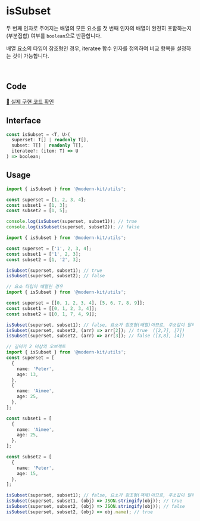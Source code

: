 # isSubset

두 번째 인자로 주어지는 배열의 모든 요소를 첫 번째 인자의 배열이 완전히 포함하는지(부분집합) 여부를 `boolean`으로 반환합니다.

배열 요소의 타입이 참조형인 경우, iteratee 함수 인자를 정의하여 비교 항목을 설정하는 것이 가능합니다.

<br />



## Code
[🔗 실제 구현 코드 확인](https://github.com/modern-agile-team/modern-kit/blob/main/packages/utils/src/validator/isSubset/index.ts)

## Interface
```ts title="typescript"
const isSubset = <T, U>(
  superset: T[] | readonly T[],
  subset: T[] | readonly T[],
  iteratee?: (item: T) => U
) => boolean;
```

## Usage
```ts title="typescript"
import { isSubset } from '@modern-kit/utils';

const superset = [1, 2, 3, 4];
const subset1 = [1, 3];
const subset2 = [1, 5];

console.log(isSubset(superset, subset1)); // true
console.log(isSubset(superset, subset2)); // false
```

```ts title="typescript"
import { isSubset } from '@modern-kit/utils';

const superset = ['1', 2, 3, 4];
const subset1 = ['1', 2, 3];
const subset2 = [1, '2', 3];

isSubset(superset, subset1); // true
isSubset(superset, subset2); // false
```

```ts title="typescript"
// 요소 타입이 배열인 경우
import { isSubset } from '@modern-kit/utils';

const superset = [[0, 1, 2, 3, 4], [5, 6, 7, 8, 9]];
const subset1 = [[0, 1, 2, 3, 4]];
const subset2 = [[0, 1, 7, 4, 9]];

isSubset(superset, subset1); // false, 요소가 참조형(배열)이므로, 주소값이 달라 false를 반환한다.
isSubset(superset, subset2, (arr) => arr[2]); // true  ([2,7], [7])
isSubset(superset, subset2, (arr) => arr[3]); // false ([3,8], [4])
```

```ts title="typescript
// 깊이가 2 이상의 오브젝트
import { isSubset } from '@modern-kit/utils';
const superset = [
  {
    name: 'Peter',
    age: 13,
  },
  {
    name: 'Aimee',
    age: 25,
  },
];

const subset1 = [
  {
    name: 'Aimee',
    age: 25,
  },
];

const subset2 = [
  {
    name: 'Peter',
    age: 15,
  },
];

isSubset(superset, subset1); // false, 요소가 참조형(객체)이므로, 주소값이 달라 false를 반환한다
isSubset(superset, subset1, (obj) => JSON.stringify(obj)); // true
isSubset(superset, subset2, (obj) => JSON.stringify(obj)); // false
isSubset(superset, subset2, (obj) => obj.name); // true
